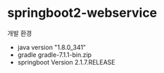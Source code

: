 # springboot2-webservice

개발 환경
* java version "1.8.0_341"
* gradle gradle-7.1.1-bin.zip
* springboot Version 2.1.7.RELEASE
